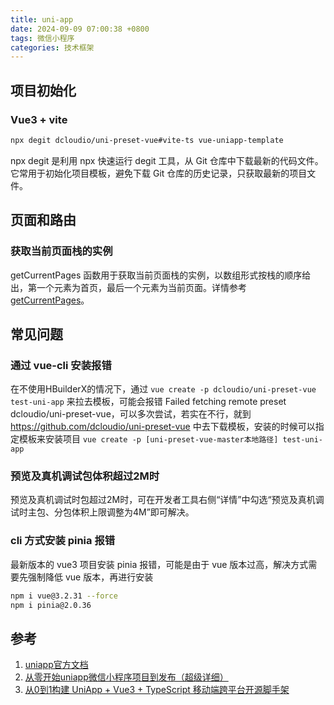 ```yaml
---
title: uni-app
date: 2024-09-09 07:00:38 +0800
tags: 微信小程序
categories: 技术框架
---
```


## 项目初始化
### Vue3 + vite
```bash
npx degit dcloudio/uni-preset-vue#vite-ts vue-uniapp-template
```
npx degit 是利用 npx 快速运行 degit 工具，从 Git 仓库中下载最新的代码文件。
它常用于初始化项目模板，避免下载 Git 仓库的历史记录，只获取最新的项目文件。

## 页面和路由
### 获取当前页面栈的实例
getCurrentPages 函数用于获取当前页面栈的实例，以数组形式按栈的顺序给出，第一个元素为首页，最后一个元素为当前页面。详情参考[getCurrentPages](https://zh.uniapp.dcloud.io/api/window/window.html#getcurrentpages)。

## 常见问题
### 通过 vue-cli 安装报错
在不使用HBuilderX的情况下，通过 ```vue create -p dcloudio/uni-preset-vue test-uni-app``` 来拉去模板，可能会报错 Failed fetching remote preset dcloudio/uni-preset-vue，可以多次尝试，若实在不行，就到 https://github.com/dcloudio/uni-preset-vue 中去下载模板，安装的时候可以指定模板来安装项目 ```vue create -p [uni-preset-vue-master本地路径] test-uni-app```

### 预览及真机调试包体积超过2M时
预览及真机调试时包超过2M时，可在开发者工具右侧“详情”中勾选“预览及真机调试时主包、分包体积上限调整为4M”即可解决。

### cli 方式安装 pinia 报错
最新版本的 vue3 项目安装 pinia 报错，可能是由于 vue 版本过高，解决方式需要先强制降低 vue 版本，再进行安装
```bash
npm i vue@3.2.31 --force
npm i pinia@2.0.36
```

## 参考
1. [uniapp官方文档][1]
2. [从零开始uniapp微信小程序项目到发布（超级详细）][2]
3. [从0到1构建 UniApp + Vue3 + TypeScript 移动端跨平台开源脚手架][3]

[1]: https://zh.uniapp.dcloud.io/
[2]: https://juejin.cn/post/7248835844659839033?searchId=20240906145858A195BB0EB4F5C39D8564
[3]: https://juejin.cn/post/7448963032993038376?searchId=20241231092412416B7AF196413A65941A
